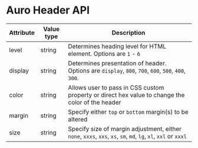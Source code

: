 # Auro Header API

| Attribute | Value type | Description |
|----|----|----|
| level | string | Determines heading level for HTML element. Options are `1` - `6` |
| display | string | Determines presentation of header. Options are `display`, `800`, `700`, `600`, `500`, `400`, `300`.
| color | string | Allows user to pass in CSS custom property or direct hex value to change the color of the header |
| margin | string | Specify either `top` or `bottom` margin(s) to be altered |
| size | string | Specify size of margin adjustment, either `none`, `xxxs`, `xxs`, `xs`, `sm`, `md`, `lg`, `xl`, `xxl` or `xxxl` |
